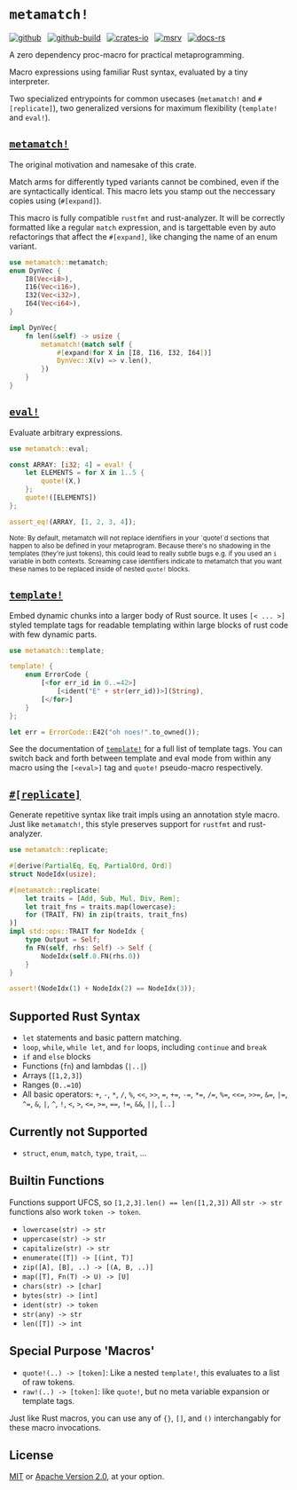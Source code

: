 # `metamatch!`

[![github]](https://github.com/cmrschwarz/metamatch)&ensp;
[![github-build]](https://github.com/cmrschwarz/metamatch/actions/workflows/ci.yml)&ensp;
[![crates-io]](https://crates.io/crates/metamatch)&ensp;
[![msrv]](https://crates.io/crates/metamatch)&ensp;
[![docs-rs]](https://docs.rs/metamatch)&ensp;

[github]: https://img.shields.io/badge/cmrschwarz/metamatch-8da0cb?labelColor=555555&logo=github
[github-build]: https://img.shields.io/github/actions/workflow/status/cmrschwarz/metamatch/ci.yml?branch=main&logo=github
[crates-io]: https://img.shields.io/crates/v/metamatch.svg?logo=rust
[msrv]: https://img.shields.io/crates/msrv/metamatch?logo=rust
[docs-rs]: https://img.shields.io/badge/docs.rs-metamatch-66c2a5?logo=docs.rs

A zero dependency proc-macro for practical metaprogramming.

Macro expressions using familiar Rust syntax, evaluated by a tiny interpreter.

Two specialized entrypoints for common usecases (`metamatch!` and `#[replicate]`),
two generalized versions for maximum flexibility (`template!` and `eval!`).

## [`metamatch!`](https://docs.rs/metamatch/latest/metamatch/macro.metamatch.html)
The original motivation and namesake of this crate.

Match arms for differently typed variants cannot be combined, even if the are
syntactically identical. This macro lets you stamp out the neccessary
copies using (`#[expand]`).

This macro is fully compatible `rustfmt` and rust-analyzer.
It will be correctly formatted like a regular
`match` expression, and is targettable even by auto refactorings
that affect the `#[expand]`, like changing the name of an enum variant.

```rust
use metamatch::metamatch;
enum DynVec {
    I8(Vec<i8>),
    I16(Vec<i16>),
    I32(Vec<i32>),
    I64(Vec<i64>),
}

impl DynVec{
    fn len(&self) -> usize {
        metamatch!(match self {
            #[expand(for X in [I8, I16, I32, I64])]
            DynVec::X(v) => v.len(),
        })
    }
}
```

## [`eval!`](https://docs.rs/metamatch/latest/metamatch/macro.eval.html)
Evaluate arbitrary expressions.
```rust
use metamatch::eval;

const ARRAY: [i32; 4] = eval! {
    let ELEMENTS = for X in 1..5 {
        quote!(X,)
    };
    quote!([ELEMENTS])
};

assert_eq!(ARRAY, [1, 2, 3, 4]);
```

<sub>
Note:  By default, metamatch will not replace identifiers
in your `quote!`d sections that happen to also be defined in your metaprogram.
Because there's no shadowing in the templates (they're just tokens),
this could lead to really subtle bugs e.g. if you used an <code>i</code>
variable in both contexts. Screaming case identifiers indicate to metamatch that
you want these names to be replaced inside of nested <code>quote!</code> blocks.
</sub>

## [`template!`](https://docs.rs/metamatch/latest/metamatch/macro.quote.html)
Embed dynamic chunks into a larger body of Rust source.
It uses `[< ... >]` styled template tags for readable templating
within large blocks of rust code with few dynamic parts.

```rust
use metamatch::template;

template! {
    enum ErrorCode {
        [<for err_id in 0..=42>]
            [<ident("E" + str(err_id))>](String),
        [</for>]
    }
};

let err = ErrorCode::E42("oh noes!".to_owned());
```
See the documentation of
[`template!`](https://docs.rs/metamatch/latest/metamatch/macro.template.html) for
a full list of template tags.
You can switch back and forth between template and eval mode from within
any macro using the `[<eval>]` tag and `quote!` pseudo-macro respectively.


## [`#[replicate]`](https://docs.rs/metamatch/latest/metamatch/attr.replicate.html)
Generate repetitive syntax like trait impls using an annotation style macro.
Just like `metamatch!`, this style preserves support for `rustfmt` and rust-analyzer.

```rust
use metamatch::replicate;

#[derive(PartialEq, Eq, PartialOrd, Ord)]
struct NodeIdx(usize);

#[metamatch::replicate(
    let traits = [Add, Sub, Mul, Div, Rem];
    let trait_fns = traits.map(lowercase);
    for (TRAIT, FN) in zip(traits, trait_fns)
)]
impl std::ops::TRAIT for NodeIdx {
    type Output = Self;
    fn FN(self, rhs: Self) -> Self {
        NodeIdx(self.0.FN(rhs.0))
    }
}

assert!(NodeIdx(1) + NodeIdx(2) == NodeIdx(3));
```

## Supported Rust Syntax
- `let` statements and basic pattern matching.
- `loop`, `while`, `while let`, and `for` loops, including `continue` and
  `break`
- `if` and `else` blocks
- Functions (`fn`)  and lambdas (`|..|`)
- Arrays (`[1,2,3]`)
- Ranges (`0..=10`)
- All basic operators: `+`, `-`, `*`, `/`, `%`, `<<`, `>>`, `=`, `+=`,
  `-=`, `*=`, `/=`, `%=`, `<<=`, `>>=`, `&=`, `|=`, `^=`, `&`, `|`, `^`,
  `!`,  `<`, `>`, `<=`, `>=`, `==`, `!=`, `&&`, `||`, `[..]`

## Currently not Supported
- `struct`, `enum`, `match`, `type`, `trait`, ...

## Builtin Functions
Functions support UFCS, so `[1,2,3].len() == len([1,2,3])`
All `str -> str` functions also work `token -> token`.

- `lowercase(str) -> str`
- `uppercase(str) -> str`
- `capitalize(str) -> str`
- `enumerate([T]) -> [(int, T)]`
- `zip([A], [B], ..) -> [(A, B, ..)]`
- `map([T], Fn(T) -> U) -> [U]`
- `chars(str) -> [char]`
- `bytes(str) -> [int]`
- `ident(str) -> token`
- `str(any) -> str`
- `len([T]) -> int`

## Special Purpose 'Macros'
- `quote!(..) -> [token]`: Like a nested `template!`, this evaluates to a list of raw tokens.
- `raw!(..) -> [token]`: like `quote!`, but no meta variable expansion or template tags.

Just like Rust macros, you can use any of `{}`, `[]`, and `()`
interchangably for these macro invocations.

## License
[MIT](https://github.com/cmrschwarz/metamatch/blob/main/LICENSE-MIT)
or [Apache Version 2.0](https://github.com/cmrschwarz/metamatch/blob/main/LICENSE-APACHE),
at your option.
